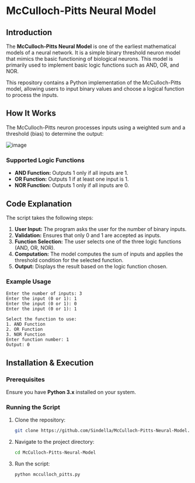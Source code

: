 # McCulloch-Pitts Neural Model

## Introduction
The **McCulloch-Pitts Neural Model** is one of the earliest mathematical models of a neural network. It is a simple binary threshold neuron model that mimics the basic functioning of biological neurons. This model is primarily used to implement basic logic functions such as AND, OR, and NOR.

This repository contains a Python implementation of the McCulloch-Pitts model, allowing users to input binary values and choose a logical function to process the inputs.

## How It Works
The McCulloch-Pitts neuron processes inputs using a weighted sum and a threshold (bias) to determine the output:

![image](https://github.com/user-attachments/assets/ab6c851d-4e7e-44eb-b2ae-00dee24005c7)

### Supported Logic Functions
- **AND Function:** Outputs 1 only if all inputs are 1.
- **OR Function:** Outputs 1 if at least one input is 1.
- **NOR Function:** Outputs 1 only if all inputs are 0.

## Code Explanation
The script takes the following steps:
1. **User Input:** The program asks the user for the number of binary inputs.
2. **Validation:** Ensures that only 0 and 1 are accepted as inputs.
3. **Function Selection:** The user selects one of the three logic functions (AND, OR, NOR).
4. **Computation:** The model computes the sum of inputs and applies the threshold condition for the selected function.
5. **Output:** Displays the result based on the logic function chosen.

### Example Usage
```shell
Enter the number of inputs: 3
Enter the input (0 or 1): 1
Enter the input (0 or 1): 0
Enter the input (0 or 1): 1

Select the function to use:
1. AND Function
2. OR Function
3. NOR Function
Enter function number: 1
Output: 0
```

## Installation & Execution
### Prerequisites
Ensure you have **Python 3.x** installed on your system.

### Running the Script
1. Clone the repository:
   ```bash
   git clone https://github.com/Sindella/McCulloch-Pitts-Neural-Model.git
   ```
2. Navigate to the project directory:
   ```bash
   cd McCulloch-Pitts-Neural-Model
   ```
3. Run the script:
   ```bash
   python mcculloch_pitts.py
   ```



